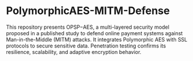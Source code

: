 # PolymorphicAES-MITM-Defense
This repository presents OPSP−AES, a multi-layered security model proposed in a published study to defend online payment systems against Man-in-the-Middle (MITM) attacks. It integrates Polymorphic AES with SSL protocols to secure sensitive data. Penetration testing confirms its resilience, scalability, and adaptive encryption behavior.
